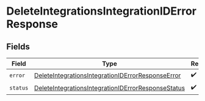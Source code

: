 # DeleteIntegrationsIntegrationIDErrorResponse


## Fields

| Field                                                                                                                           | Type                                                                                                                            | Required                                                                                                                        | Description                                                                                                                     |
| ------------------------------------------------------------------------------------------------------------------------------- | ------------------------------------------------------------------------------------------------------------------------------- | ------------------------------------------------------------------------------------------------------------------------------- | ------------------------------------------------------------------------------------------------------------------------------- |
| `error`                                                                                                                         | [DeleteIntegrationsIntegrationIDErrorResponseError](../../models/shared/deleteintegrationsintegrationiderrorresponseerror.md)   | :heavy_check_mark:                                                                                                              | N/A                                                                                                                             |
| `status`                                                                                                                        | [DeleteIntegrationsIntegrationIDErrorResponseStatus](../../models/shared/deleteintegrationsintegrationiderrorresponsestatus.md) | :heavy_check_mark:                                                                                                              | N/A                                                                                                                             |